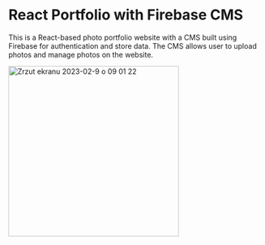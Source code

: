 # React Portfolio with Firebase CMS

This is a React-based photo portfolio website with a CMS built using Firebase for authentication and store data. The CMS allows user to upload photos and manage photos on the website.

<img width="336" alt="Zrzut ekranu 2023-02-9 o 09 01 22" src="https://user-images.githubusercontent.com/100933608/217754530-291317af-2b6f-4f60-952b-11b63eb0f780.png">
